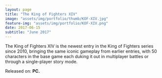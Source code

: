 ```yaml
---
layout: page
title: "The King of Fighters XIV"
image: "assets/img/portfolio/thumb/KOF-XIV.jpg"
feature-img: "assets/img/portfolio/KOF-XIV.png"
date: 2017-06-15
subtitle: "June 2017"
---
```


The King of Fighters XIV is the newest entry in the King of Fighters series since 2010,
bringing the same iconic gameplay from earlier entries, with 50 characters in the base game each duking it out in multiplayer battles or through a single-player story mode.

Released on: **PC.**